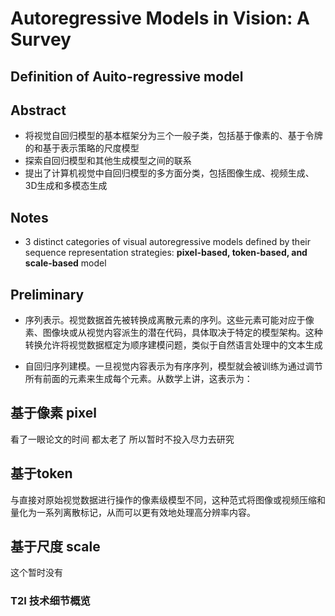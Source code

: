 # Autoregressive Models in Vision: A Survey


## Definition of Auito-regressive model



## Abstract

- 将视觉自回归模型的基本框架分为三个一般子类，包括基于像素的、基于令牌的和基于表示策略的尺度模型
- 探索自回归模型和其他生成模型之间的联系
- 提出了计算机视觉中自回归模型的多方面分类，包括图像生成、视频生成、3D生成和多模态生成


## Notes

- 3 distinct categories of visual autoregressive models defined by
their sequence representation strategies: **pixel-based, token-based, and scale-based** model


## Preliminary

- 序列表示。视觉数据首先被转换成离散元素的序列。这些元素可能对应于像素、图像块或从视觉内容派生的潜在代码，具体取决于特定的模型架构。这种转换允许将视觉数据框定为顺序建模问题，类似于自然语言处理中的文本生成


- 自回归序列建模。一旦视觉内容表示为有序序列，模型就会被训练为通过调节所有前面的元素来生成每个元素。从数学上讲，这表示为：


## 基于像素 pixel


看了一眼论文的时间 都太老了 所以暂时不投入尽力去研究

## 基于token

与直接对原始视觉数据进行操作的像素级模型不同，这种范式将图像或视频压缩和量化为一系列离散标记，从而可以更有效地处理高分辨率内容。



## 基于尺度 scale

这个暂时没有



### T2I 技术细节概览
